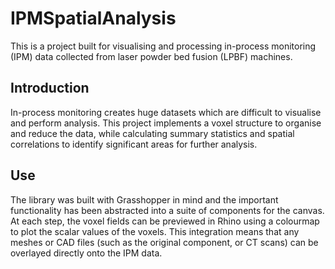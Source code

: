 # IPMSpatialAnalysis
This is a project built for visualising and processing in-process monitoring (IPM) data collected from laser powder bed fusion (LPBF) machines. 

## Introduction
In-process monitoring creates huge datasets which are difficult to visualise and perform analysis. This project implements a voxel structure to organise and reduce the data, while calculating summary statistics and spatial correlations to identify significant areas for further analysis. 

## Use
The library was built with Grasshopper in mind and the important functionality has been abstracted into a suite of components for the canvas. At each step, the voxel fields can be previewed in Rhino using a colourmap to plot the scalar values of the voxels. This integration means that any meshes or CAD files (such as the original component, or CT scans) can be overlayed directly onto the IPM data. 

